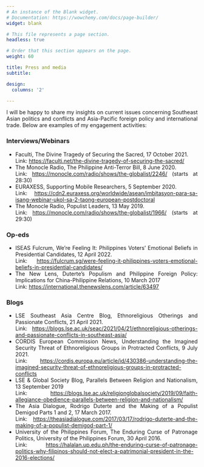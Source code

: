 ```yaml
---
# An instance of the Blank widget.
# Documentation: https://wowchemy.com/docs/page-builder/
widget: blank

# This file represents a page section.
headless: true

# Order that this section appears on the page.
weight: 60

title: Press and media
subtitle:

design:
  columns: '2'

---
```

<div style='text-align: justify'>
<p>
I will be happy to share my insights on current issues concerning Southeast Asian politics and conflicts and Asia-Pacific foreign policy and international trade. Below are examples of my engagement activities:

### Interviews/Webinars

 * Faculti, The Divine Tragedy of Securing the Sacred, 17 October 2021.<br/>Link: https://faculti.net/the-divine-tragedy-of-securing-the-sacred/
 * The Monocle Radio, The Philippine Anti-Terror Bill, 8 June 2020.<br/>Link: https://monocle.com/radio/shows/the-globalist/2246/ (starts at 28:30)
 * EURAXESS, Supporting Mobile Researchers, 5 September 2020.<br/>Link: https://cdn2.euraxess.org/worldwide/asean/imbitasyon-para-sa-isang-webinar-ukol-sa-2-taong-european-postdoctoral
 * The Monocle Radio, Populist Leaders, 13 May 2019.<br/>Link: https://monocle.com/radio/shows/the-globalist/1966/ (starts at 29:30)


### Op-eds

 * ISEAS Fulcrum, We’re Feeling It: Philippines Voters’ Emotional Beliefs in Presidential Candidates, 12 April 2022.<br/>Link: https://fulcrum.sg/were-feeling-it-philippines-voters-emotional-beliefs-in-presidential-candidates/
 * The New Lens, Duterte’s Populism and Philippine Foreign Policy: Implications for China-Philippine Relations, 10 March 2017<br/>Link: https://international.thenewslens.com/article/63497

### Blogs

 * LSE Southeast Asia Centre Blog, Ethnoreligious Otherings and Passionate Conflicts, 21 April 2021.<br/>Link: https://blogs.lse.ac.uk/seac/2021/04/21/ethnoreligious-otherings-and-passionate-conflicts-in-southeast-asia/
 * CORDIS European Commission News, Understanding the Imagined Security Threat of Ethnoreligious Groups in Protracted Conflicts, 9 July 2021.<br/>Link: https://cordis.europa.eu/article/id/430386-understanding-the-imagined-security-threat-of-ethnoreligious-groups-in-protracted-conflicts
 * LSE & Global Society Blog, Parallels Between Religion and Nationalism, 13 September 2019<br/>Link: https://blogs.lse.ac.uk/religionglobalsociety/2019/09/faith-allegiance-obedience-parallels-between-religion-and-nationalism/
 * The Asia Dialogue, Rodrigo Duterte and the Making of a Populist Demigod Parts 1 and 2, 17 March 2017.<br/>Link: https://theasiadialogue.com/2017/03/17/rodrigo-duterte-and-the-making-of-a-populist-demigod-part-1/
 * University of the Philippines Forum, The Enduring Curse of Patronage Politics, University of the Philippines Forum, 30 April 2016.<br/>Link: https://halalan.up.edu.ph/the-enduring-curse-of-patronage-politics-why-filipinos-should-not-elect-a-patrimonial-president-in-the-2016-elections/

</p>
</div>
